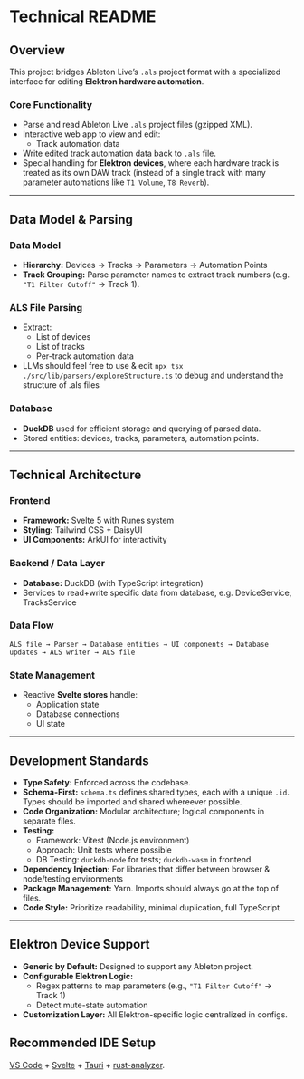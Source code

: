 # Technical README

## Overview

This project bridges Ableton Live’s `.als` project format with a specialized interface for editing **Elektron hardware automation**.

### Core Functionality

- Parse and read Ableton Live `.als` project files (gzipped XML).
- Interactive web app to view and edit:
  - Track automation data
- Write edited track automation data back to `.als` file.
- Special handling for **Elektron devices**, where each hardware track is treated as its own DAW track (instead of a single track with many parameter automations like `T1 Volume`, `T8 Reverb`).

---

## Data Model & Parsing

### Data Model

- **Hierarchy:** Devices → Tracks → Parameters → Automation Points
- **Track Grouping:** Parse parameter names to extract track numbers (e.g. `"T1 Filter Cutoff"` → Track 1).

### ALS File Parsing

- Extract:
  - List of devices
  - List of tracks
  - Per-track automation data
- LLMs should feel free to use & edit `npx tsx ./src/lib/parsers/exploreStructure.ts` to debug and understand the structure of .als files

### Database

- **DuckDB** used for efficient storage and querying of parsed data.
- Stored entities: devices, tracks, parameters, automation points.

---

## Technical Architecture

### Frontend

- **Framework:** Svelte 5 with Runes system
- **Styling:** Tailwind CSS + DaisyUI
- **UI Components:** ArkUI for interactivity

### Backend / Data Layer

- **Database:** DuckDB (with TypeScript integration)
- Services to read+write specific data from database, e.g. DeviceService, TracksService

### Data Flow

```
ALS file → Parser → Database entities → UI components → Database updates → ALS writer → ALS file
```

### State Management

- Reactive **Svelte stores** handle:
  - Application state
  - Database connections
  - UI state

---

## Development Standards

- **Type Safety:** Enforced across the codebase.
- **Schema-First:** `schema.ts` defines shared types, each with a unique `.id`. Types should be imported and shared whereever possible.
- **Code Organization:** Modular architecture; logical components in separate files.
- **Testing:**
  - Framework: Vitest (Node.js environment)
  - Approach: Unit tests where possible
  - DB Testing: `duckdb-node` for tests; `duckdb-wasm` in frontend
- **Dependency Injection:** For libraries that differ between browser & node/testing environments
- **Package Management:** Yarn. Imports should always go at the top of files.
- **Code Style:** Prioritize readability, minimal duplication, full TypeScript

---

## Elektron Device Support

- **Generic by Default:** Designed to support any Ableton project.
- **Configurable Elektron Logic:**
  - Regex patterns to map parameters (e.g., `"T1 Filter Cutoff"` → Track 1)
  - Detect mute-state automation
- **Customization Layer:** All Elektron-specific logic centralized in configs.

## Recommended IDE Setup

[VS Code](https://code.visualstudio.com/) + [Svelte](https://marketplace.visualstudio.com/items?itemName=svelte.svelte-vscode) + [Tauri](https://marketplace.visualstudio.com/items?itemName=tauri-apps.tauri-vscode) + [rust-analyzer](https://marketplace.visualstudio.com/items?itemName=rust-lang.rust-analyzer).
